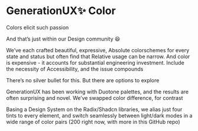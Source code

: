 # GenerationUX✨ Color
Colors elicit such passion

And that’s just within our Design community 😆

We’ve each crafted beautiful, expressive, Absolute colorschemes for every state and status but often find that Relative usage can be narrow. And color is expensive - it accounts for substantial engineering investment. Include the necessity of Accessibility, and the issue compounds

There’s no silver bullet for this. But there are options to explore

GenerationUX has been working with Duotone palettes, and the results are often surprising and novel. We’ve swapped color difference, for contrast

Basing a Design System on the Radix/Shadcn libraries, we alias just four tints to every element, and switch seamlessly between light/dark modes in a wide range of color pairs (200 right now, with more in this GitHub repo)

